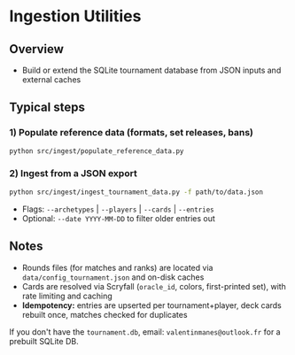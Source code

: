 # Ingestion Utilities

## Overview

- Build or extend the SQLite tournament database from JSON inputs and external caches

## Typical steps

### 1) Populate reference data (formats, set releases, bans)

```bash
python src/ingest/populate_reference_data.py
```

### 2) Ingest from a JSON export

```bash
python src/ingest/ingest_tournament_data.py -f path/to/data.json
```

- Flags: `--archetypes` | `--players` | `--cards` | `--entries`
- Optional: `--date YYYY-MM-DD` to filter older entries out

## Notes

- Rounds files (for matches and ranks) are located via `data/config_tournament.json` and on-disk caches
- Cards are resolved via Scryfall (`oracle_id`, colors, first-printed set), with rate limiting and caching
- **Idempotency:** entries are upserted per tournament+player, deck cards rebuilt once, matches checked for duplicates

If you don't have the `tournament.db`, email: `valentinmanes@outlook.fr` for a prebuilt SQLite DB.
